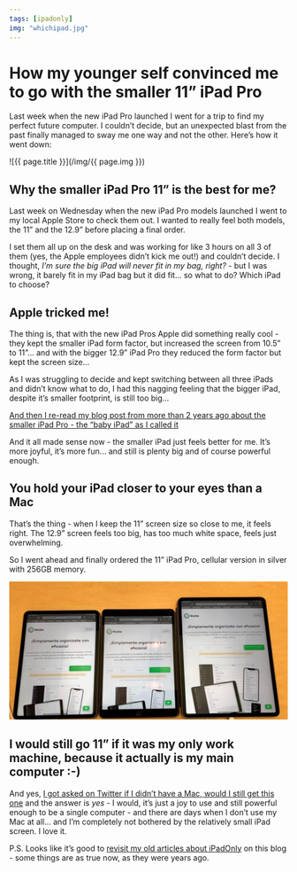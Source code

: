 ```yaml
---
tags: [ipadonly]
img: "whichipad.jpg"
---
```


# How my younger self convinced me to go with the smaller 11” iPad Pro

Last week when the new iPad Pro launched I went for a trip to find my perfect future computer. I couldn’t decide, but an unexpected blast from the past finally managed to sway me one way and not the other. Here’s how it went down:

<!--More-->

![{{ page.title }}](/img/{{ page.img }})

## Why the smaller iPad Pro 11” is the best for me?

Last week on Wednesday when the new iPad Pro models launched I went to my local Apple Store to check them out. I wanted to really feel both models, the 11” and the 12.9” before placing a final order.

I set them all up on the desk and was working for like 3 hours on all 3 of them (yes, the Apple employees didn’t kick me out!) and couldn’t decide. I thought, *I’m sure the big iPad will never fit in my bag, right?* - but I was wrong, it barely fit in my iPad bag but it did fit... so what to do? Which iPad to choose?

## Apple tricked me!

The thing is, that with the new iPad Pros Apple did something really cool - they kept the smaller iPad form factor, but increased the screen from 10.5” to 11”... and with the bigger 12.9” iPad Pro they reduced the form factor but kept the screen size...

As I was struggling to decide and kept switching between all three iPads and  didn’t know what to do, I had this nagging feeling that the bigger iPad, despite it’s smaller footprint, is still too big...

[And then I re-read my blog post from more than 2 years ago about the smaller iPad Pro - the “baby iPad” as I called it](/babyipad)

And it all made sense now - the smaller iPad just feels better for me. It’s more joyful, it’s more fun... and still is plenty big and of course powerful enough.

## You hold your iPad closer to your eyes than a Mac

That’s the thing - when I keep the 11” screen size so close to me, it feels right. The 12.9” screen feels too big, has too much white space, feels just overwhelming.

So I went ahead and finally ordered the 11” iPad Pro, cellular version in silver with 256GB memory.

![How my younger self convinced me to go with the smaller 11” iPad Pro 2](/img/whichipad-2.jpg)

## I would still go 11” if it was my only work machine, because it actually is my main computer :-)

And yes, [I got asked on Twitter if I didn’t have a Mac, would I still get this one](https://twitter.com/marisa8184/status/1061197309290209282) and the answer is *yes* - I would, it’s just a joy to use and still powerful enough to be a single computer - and there are days when I don’t use my Mac at all... and I’m completely not bothered by the relatively small iPad screen. I love it.

P.S. Looks like it’s good to [revisit my old articles about iPadOnly](/ipadonly) on this blog - some things are as true now, as they were years ago.


[n]: https://michael.gratis/nozbe
[p]: /podcast